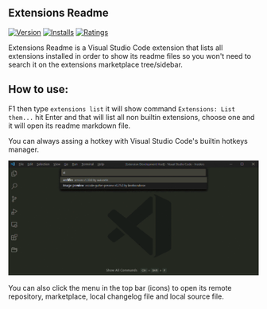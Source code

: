 Extensions Readme
-----------------
[![Version](https://vsmarketplacebadge.apphb.com/version/vhanla.extensions-readme.svg)](https://marketplace.visualstudio.com/items?itemName=vhanla.extensions-readme)
[![Installs](https://vsmarketplacebadge.apphb.com/installs/vhanla.extensions-readme.svg)](https://marketplace.visualstudio.com/items?itemName=vhanla.extensions-readme)
[![Ratings](https://vsmarketplacebadge.apphb.com/rating/vhanla.extensions-readme.svg)](https://marketplace.visualstudio.com/items?itemName=vhanla.extensions-readme)

Extensions Readme is a Visual Studio Code extension that lists all extensions installed in order to show its readme files so you won't need to search it on the extensions marketplace tree/sidebar.

How to use:
----------

F1 then type `extensions list` it will show command `Extensions: List them...` hit Enter and that will list all non builtin extensions, choose one and it will open its readme markdown file.

You can always assing a hotkey with Visual Studio Code's builtin hotkeys manager.

![preview](https://github.com/vhanla/vscode-extensions-readme/blob/master/images/preview.gif?raw=true)

You can also click the menu in the top bar (icons) to open its remote repository, marketplace, local changelog file and local source file.